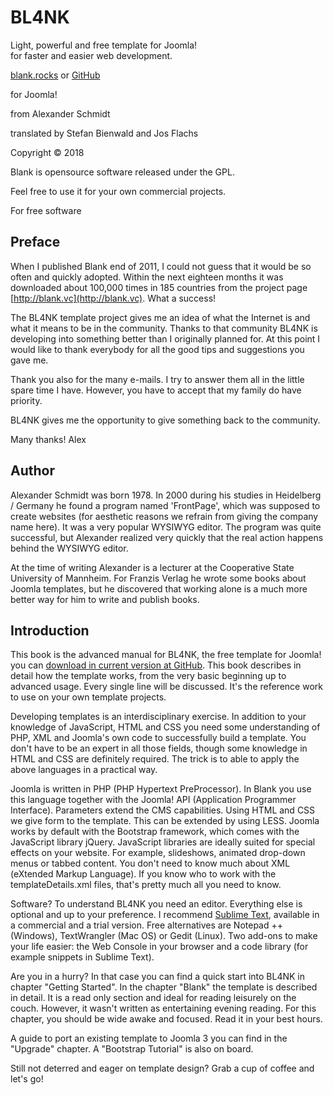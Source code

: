 # BL4NK

Light, powerful and free template for Joomla!  
for faster and easier web development.

[blank.rocks](http://blank.rocks) or [GitHub](https://github.com/Bloggerschmidt/Blank)

for Joomla!

from Alexander Schmidt

translated by Stefan Bienwald and Jos Flachs

Copyright © 2018

Blank is opensource software released under the GPL.

Feel free to use it for your own commercial projects.

For free software

## Preface

When I published Blank end of 2011, I could not guess that it would be so often and quickly adopted. Within the next eighteen months it was downloaded about 100,000 times in 185 countries from the project page [http://blank.vc](http://blank.vc). What a success!

The BL4NK template project gives me an idea of what the Internet is and what it means to be in the community. Thanks to that community BL4NK is developing into something better than I originally planned for. At this point I would like to thank everybody for all the good tips and suggestions you gave me.

Thank you also for the many e-mails. I try to answer them all in the little spare time I have. However, you have to accept that my family do have priority.

BL4NK gives me the opportunity to give something back to the community.

Many thanks! Alex

## Author

Alexander Schmidt was born 1978. In 2000 during his studies in Heidelberg / Germany he found a program named 'FrontPage', which was supposed to create websites \(for aesthetic reasons we refrain from giving the company name here\). It was a very popular WYSIWYG editor. The program was quite successful, but Alexander realized very quickly that the real action happens behind the WYSIWYG editor.

At the time of writing Alexander is a lecturer at the Cooperative State University of Mannheim. For Franzis Verlag he wrote some books about Joomla templates, but he discovered that working alone is a much more better way for him to write and publish books.

## Introduction

This book is the advanced manual for BL4NK, the free template for Joomla! you can [download in current version at GitHub](https://github.com/Bloggerschmidt/Blank). This book describes in detail how the template works, from the very basic beginning up to advanced usage. Every single line will be discussed. It's the reference work to use on your own template projects.

Developing templates is an interdisciplinary exercise. In addition to your knowledge of JavaScript, HTML and CSS you need some understanding of PHP, XML and Joomla's own code to successfully build a template. You don't have to be an expert in all those fields, though some knowledge in HTML and CSS are definitely required. The trick is to able to apply the above languages in a practical way.

Joomla is written in PHP \(PHP Hypertext PreProcessor\). In Blank you use this language together with the Joomla! API \(Application Programmer Interface\). Parameters extend the CMS capabilities. Using HTML and CSS we give form to the template. This can be extended by using LESS. Joomla works by default with the Bootstrap framework, which comes with the JavaScript library jQuery. JavaScript libraries are ideally suited for special effects on your website. For example, slideshows, animated drop-down menus or tabbed content. You don't need to know much about XML \(eXtended Markup Language\). If you know who to work with the templateDetails.xml files, that's pretty much all you need to know.

Software? To understand BL4NK you need an editor. Everything else is optional and up to your preference. I recommend [Sublime Text](http://www.sublimetext.com/), available in a commercial and a trial version. Free alternatives are Notepad ++ \(Windows\), TextWrangler \(Mac OS\) or Gedit \(Linux\). Two add-ons to make your life easier: the Web Console in your browser and a code library \(for example snippets in Sublime Text\).

Are you in a hurry? In that case you can find a quick start into BL4NK in chapter "Getting Started". In the chapter "Blank" the template is described in detail. It is a read only section and ideal for reading leisurely on the couch. However, it wasn't written as entertaining evening reading. For this chapter, you should be wide awake and focused. Read it in your best hours.

A guide to port an existing template to Joomla 3 you can find in the "Upgrade" chapter. A "Bootstrap Tutorial" is also on board.

Still not deterred and eager on template design? Grab a cup of coffee and let's go!

